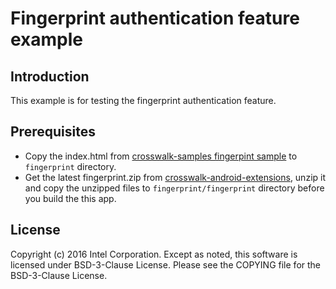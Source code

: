 # Fingerprint authentication feature example
## Introduction
This example is for testing the fingerprint authentication feature.
## Prerequisites
* Copy the index.html from [crosswalk-samples fingerpint sample](https://github.com/crosswalk-project/crosswalk-samples/fingerprint/www/index.html) to ```fingerprint``` directory.
* Get the latest fingerprint.zip from [crosswalk-android-extensions](https://github.com/crosswalk-project/crosswalk-android-extensions/releases), unzip it and copy the unzipped files to ```fingerprint/fingerprint``` directory before you build the this app.

## License
Copyright (c) 2016 Intel Corporation. Except as noted, this software is licensed under BSD-3-Clause License. Please see the COPYING file for the BSD-3-Clause License.
